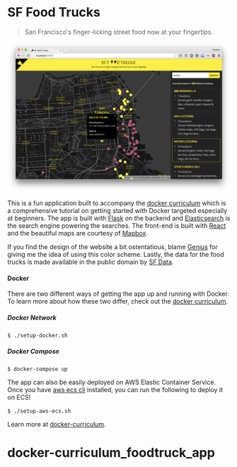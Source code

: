 SF Food Trucks
===

> San Francisco's finger-licking street food now at your fingertips.

![img](shot.png)

This is a fun application built to accompany the [docker curriculum](http://prakhar.me/docker-curriculum) which is a comprehensive tutorial on getting started with Docker targeted especially at beginners. The app is built with [Flask](http://flask.pocoo.org/) on the backend and [Elasticsearch](http://elastic.co/) is the search engine powering the searches. The front-end is built with [React](http://facebook.github.io/react/) and the beautiful maps are courtesy of [Mapbox](https://www.mapbox.com/).

If you find the design of the website a bit ostentatious, blame [Genius](http://genius.com) for giving me the idea of using this color scheme.  Lastly, the data for the food trucks is made available in the public domain by [SF Data](https://data.sfgov.org/Economy-and-Community/Mobile-Food-Facility-Permit/rqzj-sfat).

#### Docker

There are two different ways of getting the app up and running with Docker. To learn more about how these two differ, check out the [docker curriculum](http://prakhar.me/docker-curriculum).

##### Docker Network
```
$ ./setup-docker.sh
```

##### Docker Compose
```
$ docker-compose up
```

The app can also be easily deployed on AWS Elastic Container Service. Once you have [aws ecs cli](http://docs.aws.amazon.com/AmazonECS/latest/developerguide/ECS_CLI_installation.html) installed, you can run the following to deploy it on ECS!
```
$ ./setup-aws-ecs.sh
```

Learn more at [docker-curriculum](http://prakhar.me/docker-curriculum).
# docker-curriculum_foodtruck_app
